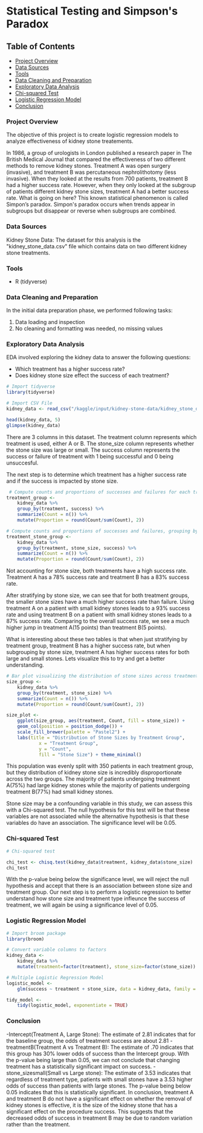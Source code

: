 # Statistical Testing and Simpson's Paradox

## Table of Contents
- [Project Overview](#project-overview)
- [Data Sources](#data-sources)
- [Tools](#tools)
- [Data Cleaning and Preparation](#data-cleaning-and-preparation)
- [Exploratory Data Analysis](#exploratory-data-analysis)
- [Chi-squared Test](#chi-squared-test)
- [Logistic Regression Model](#logistic-regression-model)
- [Conclusion](#conclusion)



### Project Overview

The objective of this project is to create logistic regression models to analyze effectiveness of kidney stone treatements. 

In 1986, a group of urologists in London published a research paper in The British Medical Journal that compared the effectiveness of two different methods to remove kidney stones. Treatment A was open surgery (invasive), and treatment B was percutaneous nephrolithotomy (less invasive). When they looked at the results from 700 patients, treatment B had a higher success rate. However, when they only looked at the subgroup of patients different kidney stone sizes, treatment A had a better success rate. What is going on here? This known statistical phenomenon is called Simpon’s paradox. Simpon's paradox occurs when trends appear in subgroups but disappear or reverse when subgroups are combined.

### Data Sources
Kidney Stone Data: The dataset for this analysis is the "kidney_stone_data.csv" file which contains data on two different kidney stone treatments. 

### Tools
- R (tidyverse)

###  Data Cleaning and Preparation
In the initial data preparation phase, we performed following tasks:
1. Data loading and inspection
2. No cleaning and formatting was needed, no missing values

### Exploratory Data Analysis
EDA involved exploring the kidney data to answer the following questions:
- Which treatment has a higher success rate?
- Does kidney stone size effect the success of each treatment?

```R
# Import tidyverse
library(tidyverse)

# Import CSV File
kidney_data <- read_csv("/kaggle/input/kidney-stone-data/kidney_stone_data.csv")

head(kidney_data, 5)
glimpse(kidney_data)
```
There are 3 columns in this dataset. The treatment column represents which treatment is used, either A or B. The stone_size column represents whether the stone size was large or small. The success column represents the success or failure of treatment with 1 being successful and 0 being unsuccesful.

The next step is to determine which treatment has a higher success rate and if the success is impacted by stone size.
```R
 # Compute counts and proportions of successes and failures for each treatment group
treatment_group <-
    kidney_data %>%
    group_by(treatment, success) %>%
    summarize(Count = n()) %>%
    mutate(Proportion = round(Count/sum(Count), 2))

# Compute counts and proportions of successes and failures, grouping by treatment and stone size
treatment_stone_group <-
    kidney_data %>%
    group_by(treatment, stone_size, success) %>%
    summarize(Count = n()) %>%
    mutate(Proportion = round(Count/sum(Count), 2))
```
Not accounting for stone size, both treatments have a high success rate. Treatment A has a 78% success rate and treatment B has a 83% success rate. 

After stratifying by stone size, we can see that for both treatment groups, the smaller stone sizes have a much higher success rate than failure. Using treatment A on a patient with small kidney stones leads to a 93% success rate and using treatment B on a patient with small kidney stones leads to a 87% success rate. Comparing to the overall success rate, we see a much higher jump in treatment A(15 points) than treatment B(5 points).

What is interesting about these two tables is that when just stratifying by treatment group, treatment B has a higher success rate, but when subgrouping by stone size, treatment A has higher success rates for both large and small stones. Lets visualize this to try and get a better understanding.

```R
# Bar plot visualizing the distribution of stone sizes across treatment groups
size_group <- 
    kidney_data %>%
    group_by(treatment, stone_size) %>%
    summarize(Count = n()) %>%
    mutate(Proportion = round(Count/sum(Count), 2))

size_plot <-
    ggplot(size_group, aes(treatment, Count, fill = stone_size)) +
    geom_col(position = position_dodge()) +
    scale_fill_brewer(palette = "Pastel2") +
    labs(title = "Distribution of Stone Sizes by Treatment Group",
            x = "Treatment Group",
            y = "Count", 
            fill = "Stone Size") + theme_minimal()
```
This population was evenly split with 350 patients in each treatment group, but they distribution of kidney stone size is incredibly disproportionate across the two groups. The majority of patients undergoing treatment A(75%) had large kidney stones while the majority of patients undergoing treatment B(77%) had small kidney stones.

Stone size may be a confounding variable in this study, we can assess this with a Chi-squared test. The null hypothesis for this test will be that these variables are not associated while the alternative hypothesis is that these variables do have an association. The significance level will be 0.05.

### Chi-squared Test
```R
# Chi-squared test

chi_test <- chisq.test(kidney_data$treatment, kidney_data$stone_size)
chi_test
```
With the p-value being below the significance level, we will reject the null hypothesis and accept that there is an association between stone size and treatment group. Our next step is to perform a logistic regression to better understand how stone size and treatment type infleunce the success of treatment, we will again be using a significance level of 0.05.

### Logistic Regression Model
```R
# Import broom package 
library(broom)

# Convert variable columns to factors
kidney_data <-
    kidney_data %>%
    mutate(treatment=factor(treatment), stone_size=factor(stone_size))

# Multiple Logistic Regression Model
logistic_model <- 
    glm(success ~ treatment + stone_size, data = kidney_data, family = binomial(link = "logit"))

tidy_model <-
    tidy(logistic_model, exponentiate = TRUE)
```
### Conclusion
-Intercept(Treatment A, Large Stone): The estimate of 2.81 indicates that for the baseline group, the odds of treatment success are about 2.81
-treatmentB(Treatment A vs Treatment B): The estimate of .70 indicates that this group has 30% lower odds of success than the Intercept group. With the p-value being large than 0.05, we can not conclude that changing treatment has a statistically significant impact on success.
-stone_sizesmall(Small vs Large stone): The estimate of 3.53 indicates that regardless of treatment type, patients with small stones have a 3.53 higher odds of success than patients with large stones. The p-value being below 0.05 indicates that this is statistically significant.
In conclusion, treatment A and treatment B do not have a significant effect on whether the removal of kidney stones is effective, it is the size of the kidney stone that has a significant effect on the procedure success. This suggests that the decreased odds of success in treatment B may be due to random variation rather than the treatment.
